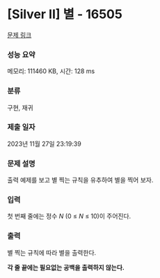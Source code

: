 # [Silver II] 별 - 16505 

[문제 링크](https://www.acmicpc.net/problem/16505) 

### 성능 요약

메모리: 111460 KB, 시간: 128 ms

### 분류

구현, 재귀

### 제출 일자

2023년 11월 27일 23:19:39

### 문제 설명

<p>출력 예제를 보고 별 찍는 규칙을 유추하여 별을 찍어 보자.</p>

### 입력 

 <p>첫 번째 줄에는 정수 <em>N </em>(0 ≤ <em>N</em> ≤ 10)이 주어진다.</p>

### 출력 

 <p>별 찍는 규칙에 따라 별을 출력한다.</p>

<p><strong>각 줄 끝에는 필요없는 공백을 출력하지 않는다.</strong></p>

